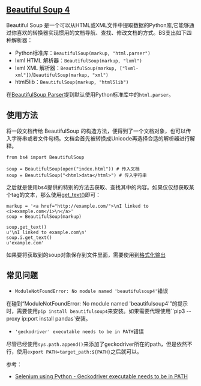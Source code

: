 ## [Beautiful Soup 4](https://www.crummy.com/software/BeautifulSoup/bs4/doc/)


Beautiful Soup 是一个可以从HTML或XML文件中提取数据的Python库,它能够通过你喜欢的转换器实现惯用的文档导航、查找、修改文档的方式。BS支出如下四种解析器：

- Python标准库：`BeautifulSoup(markup, "html.parser")`
- lxml HTML 解析器：`BeautifulSoup(markup, "lxml")`
- lxml XML 解析器：`BeautifulSoup(markup, ["lxml-xml"])`/`BeautifulSoup(markup, "xml")`
- html5lib：`BeautifulSoup(markup, "html5lib")`

在[BeautifulSoup Parser](https://lxml.de/elementsoup.html)提到默认使用Python标准库中的`html.parser`。


## 使用方法

将一段文档传给 BeautifulSoup 的构造方法，便得到了一个文档对象，也可以传入字符串或者文件句柄。文档会首先被转换成Unicode再选择合适的解析器进行解释。

```
from bs4 import BeautifulSoup

soup = BeautifulSoup(open("index.html")) # 传入文档
soup = BeautifulSoup("<html>data</html>") # 传入字符串
```

之后就是使用bs4提供的特别的方法去获取、查找其中的内容。如果仅仅想获取某个tag的文本，那么使用[get_text()](https://beautifulsoup.readthedocs.io/zh_CN/v4.4.0/#get-text)即可：

```
markup = '<a href="http://example.com/">\nI linked to <i>example.com</i>\n</a>'
soup = BeautifulSoup(markup)

soup.get_text()
u'\nI linked to example.com\n'
soup.i.get_text()
u'example.com'
```

如果要将获取到的soup对象保存到文件里面，需要使用到[格式化输出](https://beautifulsoup.readthedocs.io/zh_CN/v4.4.0/#id48)


## 常见问题

- `ModuleNotFoundError: No module named 'beautifulsoup4'`错误

在碰到“ModuleNotFoundError: No module named 'beautifulsoup4'”的提示时，需要使用`pip install beautifulsoup4`来安装。如果需要代理使用``pip3 --proxy ip:port install pandas`安装。


-  `'geckodriver' executable needs to be in PATH`错误

尽管已经使用`sys.path.append()`来添加了geckodriver所在的path，但是依然不行，使用`export PATH=target_path:${PATH}`之后就可以。

参考：

- [Selenium using Python - Geckodriver executable needs to be in PATH](https://stackoverflow.com/questions/40208051/selenium-using-python-geckodriver-executable-needs-to-be-in-path)